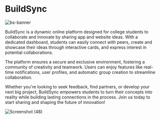 # BuildSync

![bs-banner](https://github.com/user-attachments/assets/6f3576f9-adc4-498e-a6b5-0c3a4fe42cdf)

BuildSync is a dynamic online platform designed for college students to collaborate and innovate by sharing app and website ideas. With a dedicated dashboard, students can easily connect with peers, create and showcase their ideas through interactive cards, and express interest in potential collaborations.  

The platform ensures a secure and exclusive environment, fostering a community of creativity and teamwork. Users can enjoy features like real-time notifications, user profiles, and automatic group creation to streamline collaboration.  

Whether you're looking to seek feedback, find partners, or develop your next big project, BuildSync empowers students to turn their concepts into reality while building lasting connections in the process. Join us today to start sharing and shaping the future of innovation!

![Screenshot (48)](https://github.com/user-attachments/assets/f91cae8b-3da7-47e5-be96-9f1308c2e506)
